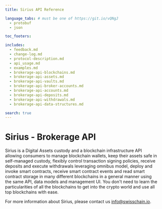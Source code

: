 ```yaml
---
title: Sirius API Reference

language_tabs: # must be one of https://git.io/vQNgJ
  - protobuf
  - json

toc_footers:

includes:
  - feedback.md
  - change-log.md
  - protocol-description.md
  - api_usage.md
  - examples.md
  - brokerage-api-blockchains.md
  - brokerage-api-assets.md
  - brokerage-api-vaults.md
  - brokerage-api-broker-accounts.md
  - brokerage-api-accounts.md
  - brokerage-api-deposits.md
  - brokerage-api-withdrawals.md
  - brokerage-api-data-structures.md

search: true
---
```


# Sirius - Brokerage API

Sirius is a Digital Assets custody and a blockchain infrastructure API allowing consumers to manage blockchain wallets, keep their assets safe in self-managed custody, flexibly control transaction signing policies, receive deposits and execute withdrawals leveraging omnibus model, deploy and invoke smart contracts, receive smart contract events and read smart contract storage in many different blockchains in a general manner using the same API, data models and management UI. You don't need to learn the particularities of all the blockchains to get into the crypto world and use all top blockchains with ease.

For more information about Sirius, please contact us [info@swisschain.io](mailto:info@swisschain.io).